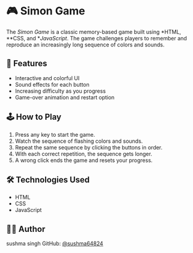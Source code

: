 # 🎮 Simon Game

The *Simon Game* is a classic memory-based game built using *HTML, **CSS, and **JavaScript*. The game challenges players to remember and reproduce an increasingly long sequence of colors and sounds.

## 🚀 Features
- Interactive and colorful UI
- Sound effects for each button
- Increasing difficulty as you progress
- Game-over animation and restart option

## 🕹 How to Play
1. Press any key to start the game.
2. Watch the sequence of flashing colors and sounds.
3. Repeat the same sequence by clicking the buttons in order.
4. With each correct repetition, the sequence gets longer.
5. A wrong click ends the game and resets your progress.

## 🛠 Technologies Used
- HTML
- CSS
- JavaScript

## 👨‍💻 Author
sushma singh
GitHub: [@sushma64824](https://github.com/sushma64824)
